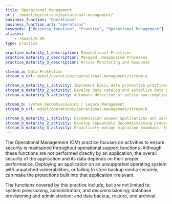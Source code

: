 ```yaml
---
title: Operational Management
url: ./model/operations/operational-management/
business_function: "Operations"
business_function_url: "operations"
keywords: ["Business function", "Practice", "Operational Management"]
aliases:
    - /model/O-OM
type: practice

practice_maturity_1_description: Foundational Practices
practice_maturity_2_description: Managed, Responsive Processes
practice_maturity_3_description: Active Monitoring and Response

stream_a: Data Protection
stream_a_url: model/operations/operational-management/stream-a

stream_a_maturity_1_activity: Implement basic data protection practices.
stream_a_maturity_2_activity: Develop data catalog and establish data protection policy.
stream_a_maturity_3_activity: Automate detection of policy non-compliance, and audit compliance periodically. Regularly review and update to data catalog and data protection policy.

stream_b: System Decommissioning / Legacy Management
stream_b_url: model/operations/operational-management/stream-b

stream_b_maturity_1_activity: Decommission unused applications and services as identified. Manage customer upgrades/migrations individually.
stream_b_maturity_2_activity: Develop repeatable decommissioning processes for unused systems/services, and for migration from legacy dependencies. Manage legacy migration roadmaps for customers.
stream_b_maturity_3_activity: Proactively manage migration roadmaps, for both unsupported end-of-life dependencies, and legacy versions of delivered software.
---
```


The Operational Management (OM) practice focuses on activities to ensure security is maintained throughout operational support functions. Although these functions are not performed directly by an application, the overall security of the application and its data depends on their proper performance. Deploying an application on an unsupported operating system with unpatched vulnerabilities, or failing to store backup media securely, can make the protections built into that application irrelevant.

The functions covered by this practice include, but are not limited to: system provisioning, administration, and decommissioning; database provisioning and administration; and data backup, restore, and archival.

